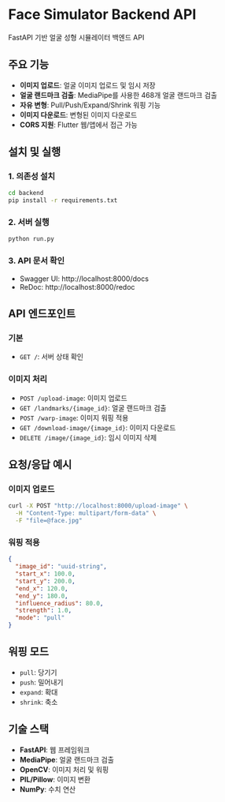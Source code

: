# Face Simulator Backend API

FastAPI 기반 얼굴 성형 시뮬레이터 백엔드 API

## 주요 기능

- **이미지 업로드**: 얼굴 이미지 업로드 및 임시 저장
- **얼굴 랜드마크 검출**: MediaPipe를 사용한 468개 얼굴 랜드마크 검출
- **자유 변형**: Pull/Push/Expand/Shrink 워핑 기능
- **이미지 다운로드**: 변형된 이미지 다운로드
- **CORS 지원**: Flutter 웹/앱에서 접근 가능

## 설치 및 실행

### 1. 의존성 설치
```bash
cd backend
pip install -r requirements.txt
```

### 2. 서버 실행
```bash
python run.py
```

### 3. API 문서 확인
- Swagger UI: http://localhost:8000/docs
- ReDoc: http://localhost:8000/redoc

## API 엔드포인트

### 기본
- `GET /`: 서버 상태 확인

### 이미지 처리
- `POST /upload-image`: 이미지 업로드
- `GET /landmarks/{image_id}`: 얼굴 랜드마크 검출
- `POST /warp-image`: 이미지 워핑 적용
- `GET /download-image/{image_id}`: 이미지 다운로드
- `DELETE /image/{image_id}`: 임시 이미지 삭제

## 요청/응답 예시

### 이미지 업로드
```bash
curl -X POST "http://localhost:8000/upload-image" \
  -H "Content-Type: multipart/form-data" \
  -F "file=@face.jpg"
```

### 워핑 적용
```json
{
  "image_id": "uuid-string",
  "start_x": 100.0,
  "start_y": 200.0,
  "end_x": 120.0,
  "end_y": 180.0,
  "influence_radius": 80.0,
  "strength": 1.0,
  "mode": "pull"
}
```

## 워핑 모드
- `pull`: 당기기
- `push`: 밀어내기  
- `expand`: 확대
- `shrink`: 축소

## 기술 스택
- **FastAPI**: 웹 프레임워크
- **MediaPipe**: 얼굴 랜드마크 검출
- **OpenCV**: 이미지 처리 및 워핑
- **PIL/Pillow**: 이미지 변환
- **NumPy**: 수치 연산